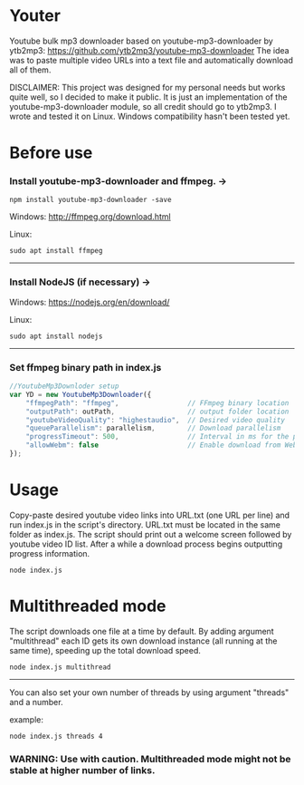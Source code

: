 # Youter
Youtube bulk mp3 downloader based on youtube-mp3-downloader by ytb2mp3: https://github.com/ytb2mp3/youtube-mp3-downloader
The idea was to paste multiple video URLs into a text file and automatically download all of them.

DISCLAIMER: This project was designed for my personal needs but works quite well, so I decided to make it public. It is just an implementation of the youtube-mp3-downloader module, so all credit should go to ytb2mp3. I wrote and tested it on Linux. Windows compatibility hasn't been tested yet.

# Before use
### Install youtube-mp3-downloader and ffmpeg. ->
    
    npm install youtube-mp3-downloader -save

Windows: http://ffmpeg.org/download.html

Linux:

    sudo apt install ffmpeg

___
### Install NodeJS (if necessary) ->

Windows: https://nodejs.org/en/download/

Linux:

    sudo apt install nodejs
___

### Set ffmpeg binary path in index.js
```javascript
//YoutubeMp3Downloder setup
var YD = new YoutubeMp3Downloader({
    "ffmpegPath": "ffmpeg",                 // FFmpeg binary location
    "outputPath": outPath,                  // output folder location
    "youtubeVideoQuality": "highestaudio",  // Desired video quality
    "queueParallelism": parallelism,        // Download parallelism
    "progressTimeout": 500,                 // Interval in ms for the progress reports
    "allowWebm": false                      // Enable download from WebM sources
});
```

# Usage
Copy-paste desired youtube video links into URL.txt (one URL per line) and run index.js in the script's directory. URL.txt must be located in the same folder as index.js. The script should print out a welcome screen followed by youtube video ID list. After a while a download process begins outputting progress information. 

    node index.js

# Multithreaded mode
The script downloads one file at a time by default. By adding argument "multithread" each ID gets its own download instance (all running at the same time), speeding up the total download speed.

    node index.js multithread

___
You can also set your own number of threads by using argument "threads" and a number.

example:

    node index.js threads 4

### WARNING: Use with caution. Multithreaded mode might not be stable at higher number of links.
